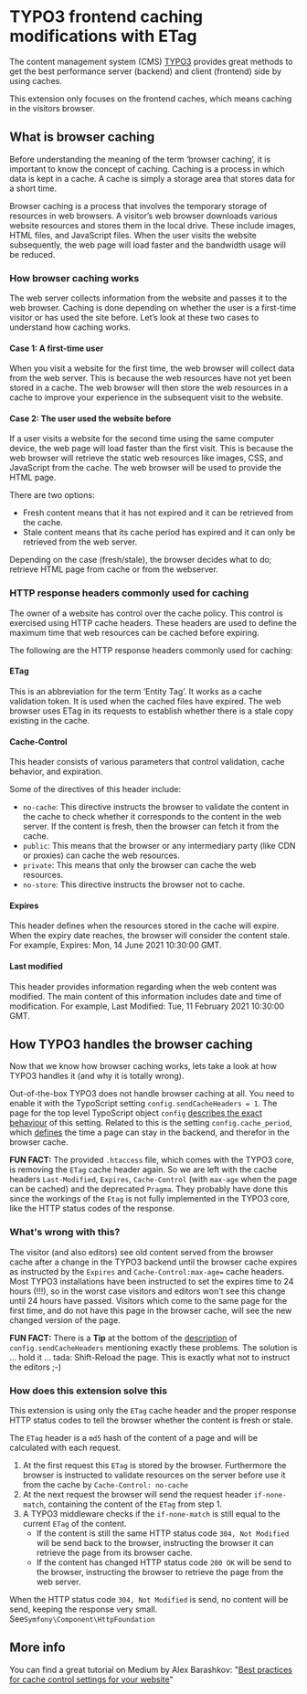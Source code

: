 # TYPO3 frontend caching modifications with ETag

The content management system (CMS) [TYPO3](https://typo3.org/) provides great methods to get the best performance 
server (backend) and client (frontend) side by using caches. 

This extension only focuses on the frontend caches, which means caching in the visitors browser.

## What is browser caching

Before understanding the meaning of the term ‘browser caching’, it is important to know the concept of caching. Caching 
is a process in which data is kept in a cache. A cache is simply a storage area that stores data for a short time.

Browser caching is a process that involves the temporary storage of resources in web browsers. A visitor’s web browser 
downloads various website resources and stores them in the local drive. These include images, HTML files, and JavaScript 
files. When the user visits the website subsequently, the web page will load faster and the bandwidth usage will be 
reduced.

### How browser caching works

The web server collects information from the website and passes it to the web browser. Caching is done depending on 
whether the user is a first-time visitor or has used the site before. Let’s look at these two cases to understand how 
caching works.

#### Case 1: A first-time user

When you visit a website for the first time, the web browser will collect data from the web server. This is because the 
web resources have not yet been stored in a cache. The web browser will then store the web resources in a cache to 
improve your experience in the subsequent visit to the website.

#### Case 2: The user used the website before

If a user visits a website for the second time using the same computer device, the web page will load faster than the 
first visit. This is because the web browser will retrieve the static web resources like images, CSS, and JavaScript 
from the cache. The web browser will be used to provide the HTML page.

There are two options:

- Fresh content means that it has not expired and it can be retrieved from the cache. 
- Stale content means that its cache period has expired and it can only be retrieved from the web server.

Depending on the case (fresh/stale), the browser decides what to do; retrieve HTML page from cache or from the 
webserver.

### HTTP response headers commonly used for caching

The owner of a website has control over the cache policy. This control is exercised using HTTP cache headers. These 
headers are used to define the maximum time that web resources can be cached before expiring.

The following are the HTTP response headers commonly used for caching:

#### ETag

This is an abbreviation for the term ‘Entity Tag’. It works as a cache validation token. It is used when the cached 
files have expired. The web browser uses ETag in its requests to establish whether there is a stale copy existing in the 
cache.

#### Cache-Control

This header consists of various parameters that control validation, cache behavior, and expiration.

Some of the directives of this header include:

- `no-cache`: This directive instructs the browser to validate the content in the cache to check whether it corresponds to 
  the content in the web server. If the content is fresh, then the browser can fetch it from the cache.
- `public`: This means that the browser or any intermediary party (like CDN or proxies) can cache the web resources.
- `private`: This means that only the browser can cache the web resources.
- `no-store`: This directive instructs the browser not to cache.

#### Expires

This header defines when the resources stored in the cache will expire. When the expiry date reaches, the browser will 
consider the content stale. For example, Expires: Mon, 14 June 2021 10:30:00 GMT.

#### Last modified

This header provides information regarding when the web content was modified. The main content of this information 
includes date and time of modification. For example, Last Modified: Tue, 11 February 2021 10:30:00 GMT.

## How TYPO3 handles the browser caching

Now that we know how browser caching works, lets take a look at how TYPO3 handles it (and why it is totally wrong). 

Out-of-the-box TYPO3 does not handle browser caching at all. You need to enable it with the TypoScript setting 
`config.sendCacheHeaders = 1`. The page for the top level TypoScript object `config` 
[describes the exact behaviour](https://docs.typo3.org/m/typo3/reference-typoscript/main/en-us/Setup/Config/Index.html#sendcacheheaders) 
of this setting. Related to this is the setting `config.cache_period`, which 
[defines](https://docs.typo3.org/m/typo3/reference-typoscript/main/en-us/Setup/Config/Index.html#cache-period) the time
a page can stay in the backend, and therefor in the browser cache.

**FUN FACT:** The provided `.htaccess` file, which comes with the TYPO3 core, is removing the `ETag` cache header
again. So we are left with the cache headers `Last-Modified`, `Expires`, `Cache-Control` (with `max-age` when the page
can be cached) and the deprecated `Pragma`. They probably have done this since the workings of the `Etag` is not fully 
implemented in the TYPO3 core, like the HTTP status codes of the response.

### What's wrong with this?

The visitor (and also editors) see old content served from the browser cache after a change in the TYPO3 backend until 
the browser cache expires as instructed by the `Expires` and `Cache-Control:max-age=` cache headers. Most TYPO3 
installations have been instructed to set the expires time to 24 hours (!!!), so in the worst case visitors and editors 
won't see this change until 24 hours have passed. Visitors which come to the same page for the first time, and do not 
have this page in the browser cache, will see the new changed version of the page.

**FUN FACT:** There is a **Tip** at the bottom of the 
[description](https://docs.typo3.org/m/typo3/reference-typoscript/main/en-us/Setup/Config/Index.html#sendcacheheaders) 
of `config.sendCacheHeaders` mentioning exactly these problems. The solution is ... hold it ... tada: Shift-Reload the 
page. This is exactly what not to instruct the editors ;-)

### How does this extension solve this

This extension is using only the `ETag` cache header and the proper response HTTP status codes to tell the browser
whether the content is fresh or stale.

The `ETag` header is a `md5` hash of the content of a page and will be calculated with each request.
1. At the first request this `ETag` is stored by the browser. Furthermore the browser is instructed to validate 
   resources on the server before use it from the cache by `Cache-Control: no-cache`
2. At the next request the browser will send the request header `if-none-match`, containing the content of the `ETag` 
   from step 1.
3. A TYPO3 middleware checks if the `if-none-match` is still equal to the current `ETag` of the content. 
   - If the content is still the same HTTP status code `304, Not Modified` will be send back to the browser, instructing
     the browser it can retrieve the page from its browser cache.
   - If the content has changed HTTP status code `200 OK` will be send to the browser, instructing the browser to
     retrieve the page from the web server.

When the HTTP status code `304, Not Modified` is send, no content will be send, keeping the response very small.
See`Symfony\Component\HttpFoundation`

## More info

You can find a great tutorial on Medium by Alex Barashkov: 
"[Best practices for cache control settings for your website](https://medium.com/pixelpoint/best-practices-for-cache-control-settings-for-your-website-ff262b38c5a2)"
